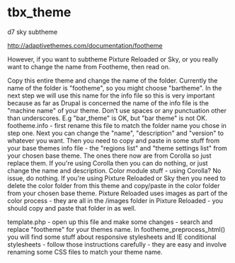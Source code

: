 tbx_theme
=========

d7 sky subtheme


http://adaptivethemes.com/documentation/footheme

However, if you want to subtheme Pixture Reloaded or Sky, or you really want to change the name from Footheme, then read on.

Copy this entire theme and change the name of the folder. Currently the name of the folder is "footheme", so you might choose "bartheme". In the next step we will use this name for the info file so this is very important because as far as Drupal is concerned the name of the info file is the "machine name" of your theme. Don't use spaces or any punctuation other than underscores. E.g "bar_theme" is OK, but "bar theme" is not OK.
footheme.info - first rename this file to match the folder name you chose in step one. Next you can change the "name", "description" and "version" to whatever you want. Then you need to copy and paste in some stuff from your base themes info file - the "regions list" and "theme settings list" from your chosen base theme. The ones there now are from Corolla so just replace them. If you're using Corolla then you can do nothing, or just change the name and description.
Color module stuff - using Corolla? No issue, do nothing. If you're using Pixture Reloaded or Sky then you need to delete the color folder from this theme and copy/paste in the color folder from your chosen base theme.
Pixture Reloaded uses images as part of the color process - they are all in the /images folder in Pixture Reloaded - you should copy and paste that folder in as well.

template.php - open up this file and make some changes - search and replace "footheme" for your themes name.
In footheme_preprocess_html() you will find some stuff about responsive stylesheets and IE conditional stylesheets - follow those instructions carefully - they are easy and involve renaming some CSS files to match your theme name.